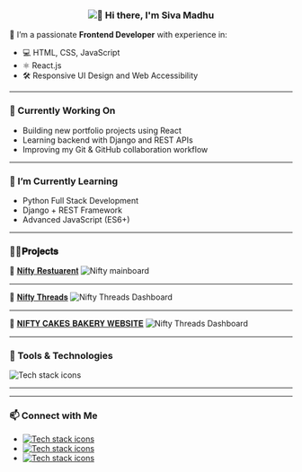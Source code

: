  <h3 align="center">
  <img src="https://readme-typing-svg.demolab.com/?lines=Hi+there,+I'm+Siva+Madhu!;Welcome+to+my+GitHub+profile!&center=true&width=500&height=45&color=FFD700&size=24" alt="👋 Hi there, I'm Siva Madhu" />
</h3>


🎯 I’m a passionate **Frontend Developer** with experience in:
- 💻 HTML, CSS, JavaScript
- ⚛️ React.js
- 🛠️ Responsive UI Design and Web Accessibility

---

### 🔭 Currently Working On
- Building new portfolio projects using React
- Learning backend with Django and REST APIs
- Improving my Git & GitHub collaboration workflow

---

### 🌱 I’m Currently Learning
- Python Full Stack Development
- Django + REST Framework
- Advanced JavaScript (ES6+)

---

  ### 👨‍💻𝐏𝐫𝐨𝐣𝐞𝐜𝐭𝐬
   🌮 [𝐍𝐢𝐟𝐭𝐲 𝐑𝐞𝐬𝐭𝐮𝐚𝐫𝐞𝐧𝐭](https://github.com/sivamadhu810/RESTUARENT-WEBSITE)
![Nifty mainboard](https://i.postimg.cc/d0j0tPfc/neftyrestuarent-jpg.png)

 ---
   👕 [𝐍𝐢𝐟𝐭𝐲 𝐓𝐡𝐫𝐞𝐚𝐝𝐬](https://github.com/sivamadhu810/NIFTY-THREADS-FSHION-WEBSITE)
![Nifty Threads Dashboard](https://i.postimg.cc/MTc1Fm5L/Screenshot-2025-02-10-174403.png)

 ---
  🍰 [𝐍𝐈𝐅𝐓𝐘 𝐂𝐀𝐊𝐄𝐒 𝐁𝐀𝐊𝐄𝐑𝐘 𝐖𝐄𝐁𝐒𝐈𝐓𝐄](https://github.com/sivamadhu810/NIFTY-CAKES-BAKERY-WEBSITE)
![Nifty Threads Dashboard](https://i.postimg.cc/0Qm0NCSw/nifty-cakes.png)

---

### 🧰 Tools & Technologies
<img src="https://skillicons.dev/icons?i=html,css,js,react,github,git,vscode" alt="Tech stack icons" />

---


---

### 📫 Connect with Me
- <a href="https://www.linkedin.com/in/sivamadhu810/"><img src="https://skillicons.dev/icons?i=linkedin" alt="Tech stack icons" /> </a>
- <a href="https://sivamadhu810.github.io/SIVA-MADHU-PORTFOLIO/"><img src="https://skillicons.dev/icons?i=crystal" alt="Tech stack icons" /> </a>
- <a href="mailto:sivamadhu810@gmail.com"><img src="https://skillicons.dev/icons?i=gmail" alt="Tech stack icons" /> </a>
